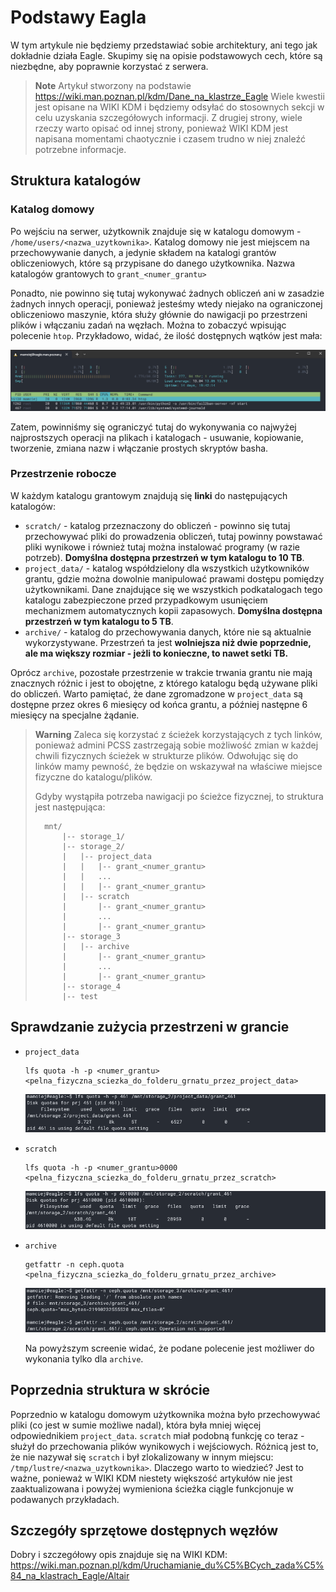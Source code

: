# Podstawy Eagla

W tym artykule nie będziemy przedstawiać sobie architektury, ani tego jak dokładnie działa Eagle. Skupimy się na opisie podstawowych cech, które są niezbędne, aby poprawnie korzystać z serwera.

> **Note**
> Artykuł stworzony na podstawie https://wiki.man.poznan.pl/kdm/Dane_na_klastrze_Eagle
> Wiele kwestii jest opisane na WIKI KDM i będziemy odsyłać do stosownych sekcji w celu uzyskania szczegółowych informacji. Z drugiej strony, wiele rzeczy warto opisać od innej strony, ponieważ WIKI KDM jest napisana momentami chaotycznie i czasem trudno w niej znaleźć potrzebne informacje.

## Struktura katalogów

### Katalog domowy
Po wejściu na serwer, użytkownik znajduje się w katalogu domowym - `/home/users/<nazwa_uzytkownika>`. Katalog domowy nie jest miejscem na przechowywanie danych, a jedynie składem na katalogi grantów obliczeniowych, które są przypisane do danego użytkownika. Nazwa katalogów grantowych to `grant_<numer_grantu>`

Ponadto, nie powinno się tutaj wykonywać żadnych obliczeń ani w zasadzie żadnych innych operacji, ponieważ jesteśmy wtedy niejako na ograniczonej obliczeniowo maszynie, która służy głównie do nawigacji po przestrzeni plików i włączaniu zadań na węzłach. Można to zobaczyć wpisując polecenie `htop`. Przykładowo, widać, że ilość dostępnych wątków jest mała:

<p align="center">
<img alt="htop w home" src="./img/htop_home-0.png">
</p>

Zatem, powinniśmy się ograniczyć tutaj do wykonywania co najwyżej najprostszych operacji na plikach i katalogach - usuwanie, kopiowanie, tworzenie, zmiana nazw i włączanie prostych skryptów basha.

### Przestrzenie robocze
W każdym katalogu grantowym znajdują się **linki** do następujących katalogów:

- `scratch/` - katalog przeznaczony do obliczeń - powinno się tutaj przechowywać pliki do prowadzenia obliczeń, tutaj powinny powstawać pliki wynikowe i również tutaj można instalować programy (w razie potrzeb). **Domyślna dostępna przestrzeń w tym katalogu to 10 TB**.
- `project_data/` - katalog współdzielony dla wszystkich użytkowników grantu, gdzie można dowolnie manipulować prawami dostępu pomiędzy użytkownikami. Dane znajdujące się we wszystkich podkatalogach tego katalogu zabezpieczone przed przypadkowym usunięciem mechanizmem automatycznych kopii zapasowych. **Domyślna dostępna przestrzeń w tym katalogu to 5 TB**.
- `archive/` - katalog do przechowywania danych, które nie są aktualnie wykorzystywane. Przestrzeń ta jest **wolniejsza niż dwie poprzednie, ale ma większy rozmiar - jeżli to konieczne, to nawet setki TB.**

Oprócz `archive`, pozostałe przestrzenie w trakcie trwania grantu nie mają znacznych różnic i jest to obojętne, z którego katalogu będą używane pliki do obliczeń. Warto pamiętać, że dane zgromadzone w `project_data` są dostępne przez okres 6 miesięcy od końca grantu, a później następne 6 miesięcy na specjalne żądanie.

> **Warning**
> Zaleca się korzystać z ścieżek korzystających z tych linków, ponieważ admini PCSS zastrzegają sobie możliwość zmian w każdej chwili fizycznych ścieżek w strukturze plików. Odwołując się do linków mamy pewność, że będzie on wskazywał na właściwe miejsce fizyczne do katalogu/plików. 
> 
> Gdyby wystąpiła potrzeba nawigacji po ścieżce fizycznej, to struktura jest następująca:
>```
>   mnt/
>       |-- storage_1/
>       |-- storage_2/
>       |   |-- project_data
>       |   |   |-- grant_<numer_grantu>
>       |   |   ...
>       |   |   |-- grant_<numer_grantu>
>       |   |-- scratch
>       |       |-- grant_<numer_grantu>
>       |       ...
>       |       |-- grant_<numer_grantu>
>       |-- storage_3
>       |   |-- archive
>       |       |-- grant_<numer_grantu>
>       |       ...
>       |       |-- grant_<numer_grantu>
>       |-- storage_4
>       |-- test

## Sprawdzanie zużycia przestrzeni w grancie

- `project_data`
  ```
  lfs quota -h -p <numer_grantu> <pelna_fizyczna_sciezka_do_folderu_grnatu_przez_project_data>
  ```
  <p align="center">
    <img alt="htop w home" src="./img/pd_quota-0.png">
    </p>
- `scratch`
  ```
  lfs quota -h -p <numer_grantu>0000 <pelna_fizyczna_sciezka_do_folderu_grnatu_przez_scratch>
  ```
  <p align="center">
    <img alt="htop w home" src="./img/scr_quota-0.png">
    </p>
- `archive`
  ```
  getfattr -n ceph.quota <pelna_fizyczna_sciezka_do_folderu_grnatu_przez_archive>
  ```
  <p align="center">
    <img alt="htop w home" src="./img/arc_quota-0.png">
    </p>

    Na powyższym screenie widać, że podane polecenie jest możliwer do wykonania tylko dla `archive`.

## Poprzednia struktura w skrócie

Poprzednio w katalogu domowym użytkownika można było przechowywać pliki (co jest w sumie możliwe nadal), która była mniej więcej odpowiednikiem `project_data`. `scratch` miał podobną funkcję co teraz - służył do przechowania plików wynikowych i wejściowych. Różnicą jest to, że nie nazywał się `scratch` i był zlokalizowany w innym miejscu: `/tmp/lustre/<nazwa_uzytkownika>`. Dlaczego warto to wiedzieć? Jest to ważne, ponieważ w WIKI KDM niestety większość artykułów nie jest zaaktualizowana i powyżej wymieniona ścieżka ciągle funkcjonuje w podawanych przykładach.

## Szczegóły sprzętowe dostępnych węzłów

Dobry i szczegółowy opis znajduje się na WIKI KDM: https://wiki.man.poznan.pl/kdm/Uruchamianie_du%C5%BCych_zada%C5%84_na_klastrach_Eagle/Altair